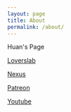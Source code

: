 ```yaml
---
layout: page
title: About
permalink: /about/
---
```


Huan's Page

[Loverslab](https://www.loverslab.com/profile/3300864-huanrenfeng/)

[Nexus](https://www.nexusmods.com/skyrim/users/myaccount?tab=files)

[Patreon](https://www.patreon.com/modderHuan)

[Youtube](https://www.youtube.com/channel/UCPrSxuyxhgfnuQp3RMo0WEA?view_as=subscriber)